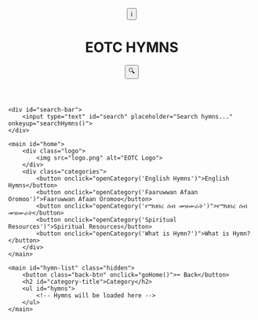 <!DOCTYPE html>
<html lang="en">
<head>
    <meta charset="UTF-8">
    <meta name="viewport" content="width=device-width, initial-scale=1.0">
    <title>EOTC Hymns</title>
    <link rel="stylesheet" href="styles.css">
    <script src="script.js" defer></script>
</head>
<body>
    <header>
        <button class="icon-btn" onclick="openInfo()">ℹ️</button>
        <h1>EOTC HYMNS</h1>
        <button class="icon-btn" onclick="toggleSearch()">🔍</button>
    </header>

    <div id="search-bar">
        <input type="text" id="search" placeholder="Search hymns..." onkeyup="searchHymns()">
    </div>

    <main id="home">
        <div class="logo">
            <img src="logo.png" alt="EOTC Logo">
        </div>
        <div class="categories">
            <button onclick="openCategory('English Hymns')">English Hymns</button>
            <button onclick="openCategory('Faaruwwan Afaan Oromoo')">Faaruwwan Afaan Oromoo</button>
            <button onclick="openCategory('የማህበረ ሰብ መዝሙራት')">የማህበረ ሰብ መዝሙራት</button>
            <button onclick="openCategory('Spiritual Resources')">Spiritual Resources</button>
            <button onclick="openCategory('What is Hymn?')">What is Hymn?</button>
        </div>
    </main>

    <main id="hymn-list" class="hidden">
        <button class="back-btn" onclick="goHome()">⬅ Back</button>
        <h2 id="category-title">Category</h2>
        <ul id="hymns">
            <!-- Hymns will be loaded here -->
        </ul>
    </main>
</body>
</html>

